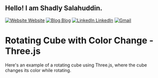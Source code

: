 ## Hello! I am Shadly Salahuddin. 

[![Website Website](https://img.shields.io/badge/%20-Website-black?color=222244&labelColor=000000&logo=github&logoColor=f5f7fe)](https://shadlyd15.github.io/)
[![Blog Blog](https://img.shields.io/badge/%20-Blog-black?color=222244&labelColor=000000&logo=jekyll&logoColor=f5f7fe)](https://shadlyd15.github.io/blog/)
[![LinkedIn LinkedIn](https://img.shields.io/badge/%20-LinkedIn-black?color=222244&labelColor=000000&logo=LinkedIn&logoColor=f5f7fe)](https://www.linkedin.com/in/shadlyd15/)
[![Gmail](https://img.shields.io/badge/%20-Send%20Mail-black?color=222244&labelColor=000000&logo=gmail&logoColor=f5f7fe)](mailto:shadlyd15@gmail.com?subject=From%20GitHub&&body=Hi,%20there.%20Found%20you%20on%20GitHub!%20Let's%20talk%20about...)



<!--
[![Top Langs](https://github-readme-stats.vercel.app/api/top-langs/?username=shadlyd15&layout=compact)](https://github.com/shadlyd15)
-->


# Rotating Cube with Color Change - Three.js

Here's an example of a rotating cube using Three.js, where the cube changes its color while rotating.
<!DOCTYPE html>
<html lang="en">
  <head>
    <meta charset="UTF-8" />
    <meta name="viewport" content="width=device-width, initial-scale=1.0" />
    <title>Rotating Cube - Three.js</title>
    <style>
      body {
        margin: 0;
      }
      canvas {
        display: block;
      }
    </style>
  </head>
  <body>
    <script src="https://cdnjs.cloudflare.com/ajax/libs/three.js/r128/three.min.js"></script>
    <script>
      // Set up the scene, camera, and renderer
      const scene = new THREE.Scene();
      const camera = new THREE.PerspectiveCamera(75, window.innerWidth / window.innerHeight, 0.1, 1000);
      const renderer = new THREE.WebGLRenderer();
      renderer.setSize(window.innerWidth, window.innerHeight);
      document.body.appendChild(renderer.domElement);

      // Create the cube geometry and material, then combine them to form a mesh
      const geometry = new THREE.BoxGeometry();
      const material = new THREE.MeshBasicMaterial({ color: 0x00ff00 });
      const cube = new THREE.Mesh(geometry, material);
      scene.add(cube);

      // Position the camera
      camera.position.z = 5;

      // Create an animation loop to rotate the cube
      const animate = function () {
        requestAnimationFrame(animate);

        // Rotate the cube
        cube.rotation.x += 0.01;
        cube.rotation.y += 0.01;

        // Render the scene
        renderer.render(scene, camera);
      };

      // Start the animation loop
      animate();
    </script>
  </body>
</html>

